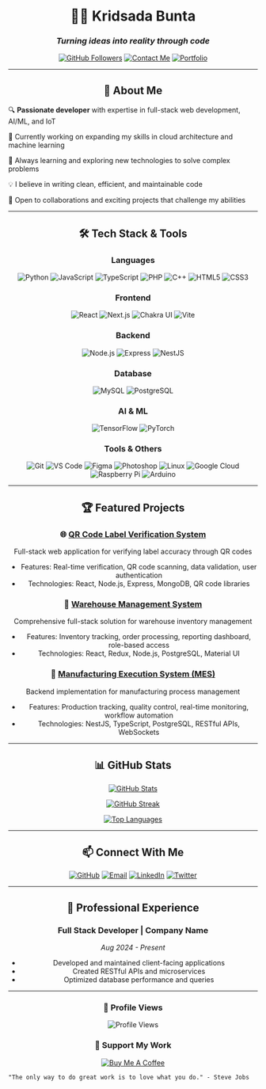 <div align="center">
  
# 👨‍💻 Kridsada Bunta

### _Turning ideas into reality through code_

[![GitHub Followers](https://img.shields.io/github/followers/kridsadaa?logo=github&style=for-the-badge&color=0891b2&labelColor=1c1917)](https://github.com/kridsadaa)
[![Contact Me](https://img.shields.io/badge/-Contact%20Me-EA4335?style=for-the-badge&logo=gmail&logoColor=white)](mailto:kridsadabunta@gmail.com)
[![Portfolio](https://img.shields.io/badge/-Portfolio-6366F1?style=for-the-badge&logo=react&logoColor=white)](https://github.com/kridsadaa)

</div>

---

<div align="center">

## 🚀 About Me

</div>

🔍 **Passionate developer** with expertise in full-stack web development, AI/ML, and IoT

💼 Currently working on expanding my skills in cloud architecture and machine learning

🌱 Always learning and exploring new technologies to solve complex problems

💡 I believe in writing clean, efficient, and maintainable code

🤝 Open to collaborations and exciting projects that challenge my abilities

---

<div align="center">

## 🛠️ Tech Stack & Tools

### Languages
![Python](https://img.shields.io/badge/-Python-3776AB?style=flat-square&logo=python&logoColor=white)
![JavaScript](https://img.shields.io/badge/-JavaScript-F7DF1E?style=flat-square&logo=javascript&logoColor=black)
![TypeScript](https://img.shields.io/badge/-TypeScript-3178C6?style=flat-square&logo=typescript&logoColor=white)
![PHP](https://img.shields.io/badge/-PHP-777BB4?style=flat-square&logo=php&logoColor=white)
![C++](https://img.shields.io/badge/-C++-00599C?style=flat-square&logo=cplusplus&logoColor=white)
![HTML5](https://img.shields.io/badge/-HTML5-E34F26?style=flat-square&logo=html5&logoColor=white)
![CSS3](https://img.shields.io/badge/-CSS3-1572B6?style=flat-square&logo=css3&logoColor=white)

### Frontend
![React](https://img.shields.io/badge/-React-61DAFB?style=flat-square&logo=react&logoColor=black)
![Next.js](https://img.shields.io/badge/-Next.js-000000?style=flat-square&logo=nextdotjs&logoColor=white)
![Chakra UI](https://img.shields.io/badge/-Chakra_UI-319795?style=flat-square&logo=chakraui&logoColor=white)
![Vite](https://img.shields.io/badge/-Vite-646CFF?style=flat-square&logo=vite&logoColor=white)

### Backend
![Node.js](https://img.shields.io/badge/-Node.js-339933?style=flat-square&logo=nodedotjs&logoColor=white)
![Express](https://img.shields.io/badge/-Express-000000?style=flat-square&logo=express&logoColor=white)
![NestJS](https://img.shields.io/badge/-NestJS-E0234E?style=flat-square&logo=nestjs&logoColor=white)

### Database
![MySQL](https://img.shields.io/badge/-MySQL-4479A1?style=flat-square&logo=mysql&logoColor=white)
![PostgreSQL](https://img.shields.io/badge/-PostgreSQL-4169E1?style=flat-square&logo=postgresql&logoColor=white)

### AI & ML
![TensorFlow](https://img.shields.io/badge/-TensorFlow-FF6F00?style=flat-square&logo=tensorflow&logoColor=white)
![PyTorch](https://img.shields.io/badge/-PyTorch-EE4C2C?style=flat-square&logo=pytorch&logoColor=white)

### Tools & Others
![Git](https://img.shields.io/badge/-Git-F05032?style=flat-square&logo=git&logoColor=white)
![VS Code](https://img.shields.io/badge/-VS_Code-007ACC?style=flat-square&logo=visualstudiocode&logoColor=white)
![Figma](https://img.shields.io/badge/-Figma-F24E1E?style=flat-square&logo=figma&logoColor=white)
![Photoshop](https://img.shields.io/badge/-Photoshop-31A8FF?style=flat-square&logo=adobephotoshop&logoColor=white)
![Linux](https://img.shields.io/badge/-Linux-FCC624?style=flat-square&logo=linux&logoColor=black)
![Google Cloud](https://img.shields.io/badge/-Google_Cloud-4285F4?style=flat-square&logo=googlecloud&logoColor=white)
![Raspberry Pi](https://img.shields.io/badge/-Raspberry_Pi-A22846?style=flat-square&logo=raspberrypi&logoColor=white)
![Arduino](https://img.shields.io/badge/-Arduino-00979D?style=flat-square&logo=arduino&logoColor=white)

</div>

---

<div align="center">

## 🏆 Featured Projects

### 🌐 [QR Code Label Verification System](https://github.com/kridsadaa)
Full-stack web application for verifying label accuracy through QR codes
- Features: Real-time verification, QR code scanning, data validation, user authentication
- Technologies: React, Node.js, Express, MongoDB, QR code libraries

### 🤖 [Warehouse Management System](https://github.com/kridsadaa)
Comprehensive full-stack solution for warehouse inventory management
- Features: Inventory tracking, order processing, reporting dashboard, role-based access
- Technologies: React, Redux, Node.js, PostgreSQL, Material UI

### 🔧 [Manufacturing Execution System (MES)](https://github.com/kridsadaa)
Backend implementation for manufacturing process management
- Features: Production tracking, quality control, real-time monitoring, workflow automation
- Technologies: NestJS, TypeScript, PostgreSQL, RESTful APIs, WebSockets

</div>

---

<div align="center">

## 📊 GitHub Stats

[![GitHub Stats](https://github-readme-stats.vercel.app/api?username=kridsadaa&show_icons=true&hide=&count_private=true&title_color=0891b2&text_color=ffffff&icon_color=0891b2&bg_color=1c1917&hide_border=true&show_icons=true)](http://www.github.com/kridsadaa)

[![GitHub Streak](https://github-readme-streak-stats.herokuapp.com/?user=kridsadaa&stroke=ffffff&background=1c1917&ring=0891b2&fire=0891b2&currStreakNum=ffffff&currStreakLabel=0891b2&sideNums=ffffff&sideLabels=ffffff&dates=ffffff&hide_border=true)](http://www.github.com/kridsadaa)

[![Top Languages](https://github-readme-stats.vercel.app/api/top-langs/?username=kridsadaa&langs_count=10&title_color=0891b2&text_color=ffffff&icon_color=0891b2&bg_color=1c1917&hide_border=true&locale=en&custom_title=Top%20Languages)](https://github.com/kridsadaa)

</div>

---

<div align="center">

## 📫 Connect With Me

[![GitHub](https://img.shields.io/badge/GitHub-100000?style=for-the-badge&logo=github&logoColor=white)](https://github.com/kridsadaa)
[![Email](https://img.shields.io/badge/Email-EA4335?style=for-the-badge&logo=gmail&logoColor=white)](mailto:kridsadabunta@gmail.com)
[![LinkedIn](https://img.shields.io/badge/LinkedIn-0077B5?style=for-the-badge&logo=linkedin&logoColor=white)](https://github.com/kridsadaa)
[![Twitter](https://img.shields.io/badge/Twitter-1DA1F2?style=for-the-badge&logo=twitter&logoColor=white)](https://github.com/kridsadaa)

</div>

---

<div align="center">

## 💼 Professional Experience

### Full Stack Developer | Company Name
*Aug 2024 - Present*
- Developed and maintained client-facing applications
- Created RESTful APIs and microservices
- Optimized database performance and queries

</div>

---

<div align="center">

### 👀 Profile Views

![Profile Views](https://komarev.com/ghpvc/?username=kridsadaa&color=0891b2&style=flat-square)

### 💖 Support My Work

[![Buy Me A Coffee](https://img.shields.io/badge/Buy_Me_A_Coffee-FFDD00?style=for-the-badge&logo=buy-me-a-coffee&logoColor=black)](https://github.com/kridsadaa)

</div>

```
"The only way to do great work is to love what you do." - Steve Jobs
```

